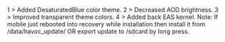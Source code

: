 1 > Added DesaturatedBlue color theme. 2 > Decreased AOD brightness. 3 > Improved transparent theme colors. 4 > Added back EAS kernel. Note: If mobile just rebooted into recovery while installation then install it from /data/havoc_update/ OR export update to /sdcard by long press.
